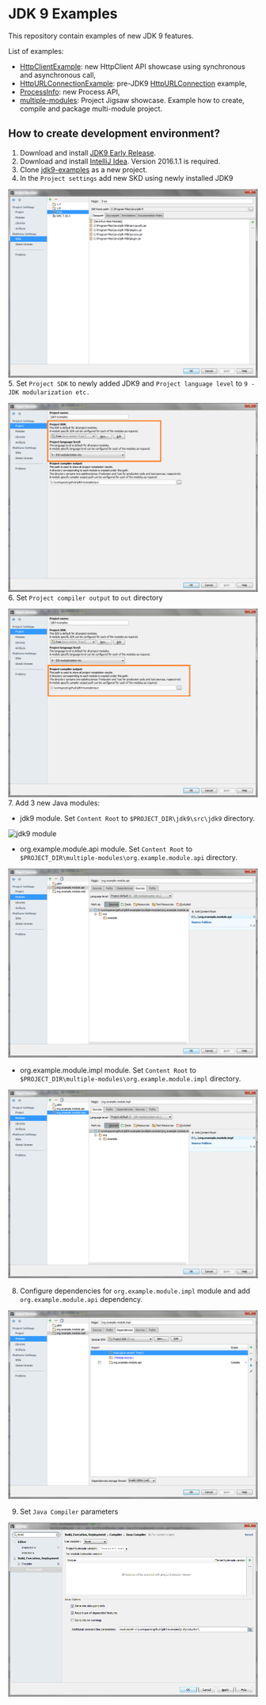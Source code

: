 # JDK 9 Examples
This repository contain examples of new JDK 9 features.

List of examples:
* [HttpClientExample](https://github.com/lkoniecki/jdk9-examples/blob/master/jdk9/src/jdk9/org/example/HttpClientExample.java):
new HttpClient API showcase using synchronous and asynchronous call,
* [HttpURLConnectionExample](https://github.com/lkoniecki/jdk9-examples/blob/master/jdk9/src/jdk9/org/example/HttpURLConnectionExample.java):
pre-JDK9 [HttpURLConnection](https://docs.oracle.com/javase/8/docs/api/java/net/HttpURLConnection.html) example,
* [ProcessInfo](https://github.com/lkoniecki/jdk9-examples/blob/master/jdk9/src/jdk9/org/example/ProcessInfo.java):
new Process API,
* [multiple-modules](https://github.com/lkoniecki/jdk9-examples/tree/master/multiple-modules): Project Jigsaw showcase.
Example how to create, compile and package multi-module project.

## How to create development environment?

1. Download and install [JDK9 Early Release](https://jdk9.java.net/download/).
2. Download and install [IntelliJ Idea](https://www.jetbrains.com/idea/). Version 2016.1.1 is required.
3. Clone [jdk9-examples](https://github.com/lkoniecki/jdk9-examples.git) as a new project.
4. In the `Project settings` add new SKD using newly installed JDK9

![SDK](https://github.com/lkoniecki/jdk9-examples/blob/images/sdks.png)
5. Set `Project SDK` to newly added JDK9 and `Project language level` to `9 - JDK modularization etc.`

![Project structure](https://github.com/lkoniecki/jdk9-examples/blob/images/project-settings.png)
6. Set `Project compiler output` to `out` directory

![Compiler output](https://github.com/lkoniecki/jdk9-examples/blob/images/project-output.png)
7. Add 3 new Java modules:
* jdk9 module. Set `Content Root` to `$PROJECT_DIR\jdk9\src\jdk9` directory.

![jdk9 module](https://github.com/lkoniecki/jdk9-examples/blob/images/jdk9-module.pnghttps://github.com/lkoniecki/jdk9-examples/blob/images/jdk9-module.png)
* org.example.module.api module. Set `Content Root` to `$PROJECT_DIR\multiple-modules\org.example.module.api` directory.

![api module](https://github.com/lkoniecki/jdk9-examples/blob/images/api-module.png)
* org.example.module.impl module. Set `Content Root` to `$PROJECT_DIR\multiple-modules\org.example.module.impl` directory.

![impl module](https://github.com/lkoniecki/jdk9-examples/blob/images/impl-module.png)

8. Configure dependencies for `org.example.module.impl` module and add `org.example.module.api` dependency.

![impl module dependencies](https://github.com/lkoniecki/jdk9-examples/blob/images/impl-module-dep.png)

9. Set `Java Compiler` parameters

![Java Compiler parameters](https://github.com/lkoniecki/jdk9-examples/blob/images/java-compiler.png)